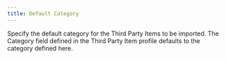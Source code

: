 ```yaml
---
title: Default Category
---
```



Specify the default category for the Third Party Items to be imported.  The Category field defined in the Third Party Item profile defaults to  the category defined here.
